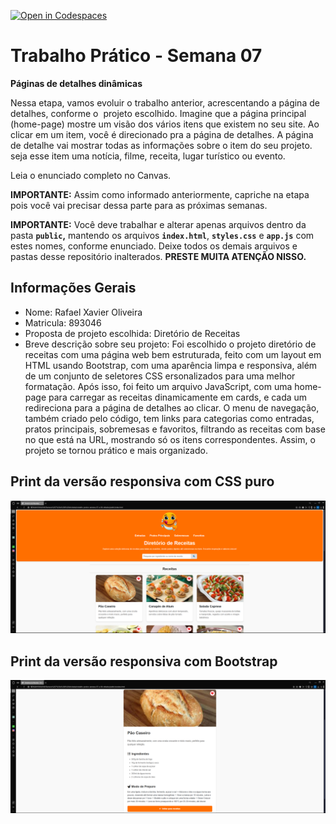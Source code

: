 [![Open in Codespaces](https://classroom.github.com/assets/launch-codespace-2972f46106e565e64193e422d61a12cf1da4916b45550586e14ef0a7c637dd04.svg)](https://classroom.github.com/open-in-codespaces?assignment_repo_id=18979973)
# Trabalho Prático - Semana 07

**Páginas de detalhes dinâmicas**

Nessa etapa, vamos evoluir o trabalho anterior, acrescentando a página de detalhes, conforme o  projeto escolhido. Imagine que a página principal (home-page) mostre um visão dos vários itens que existem no seu site. Ao clicar em um item, você é direcionado pra a página de detalhes. A página de detalhe vai mostrar todas as informações sobre o item do seu projeto. seja esse item uma notícia, filme, receita, lugar turístico ou evento.

Leia o enunciado completo no Canvas. 

**IMPORTANTE:** Assim como informado anteriormente, capriche na etapa pois você vai precisar dessa parte para as próximas semanas. 

**IMPORTANTE:** Você deve trabalhar e alterar apenas arquivos dentro da pasta **`public`,** mantendo os arquivos **`index.html`**, **`styles.css`** e **`app.js`** com estes nomes, conforme enunciado. Deixe todos os demais arquivos e pastas desse repositório inalterados. **PRESTE MUITA ATENÇÃO NISSO.**

## Informações Gerais

- Nome: Rafael Xavier Oliveira
- Matricula: 893046
- Proposta de projeto escolhida: Diretório de Receitas
- Breve descrição sobre seu projeto: Foi escolhido o projeto diretório de receitas com uma página web bem estruturada, feito com um layout em HTML usando Bootstrap, com uma aparência limpa e responsiva, além de um conjunto de seletores CSS ersonalizados para uma melhor formatação. Após isso, foi feito um arquivo JavaScript, com uma home-page para carregar as receitas dinamicamente em cards, e cada um redireciona para a página de detalhes ao clicar. O menu de navegação, também criado pelo código, tem links para categorias como entradas, pratos principais, sobremesas e favoritos, filtrando as receitas com base no que está na URL, mostrando só os itens correspondentes. Assim, o projeto se tornou prático e mais organizado.

## Print da versão responsiva com CSS puro

![alt text]({04ABE6B4-0AB7-49D6-B4A9-3EAE8D44FDFE}.png)

## Print da versão responsiva com Bootstrap

![alt text]({DEF2D676-4294-4318-ABFF-C4F5BBABDB4F}.png)
